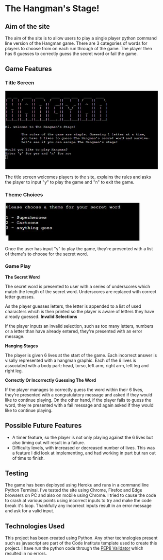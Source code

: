 # **The Hangman's Stage!**
## **Aim of the site**

The aim of the site is to allow users to play a single player python command line version of the Hangman game. There are 3 categories of words for players to choose from on each run through of the game. The player then has 6 guesses to correctly guess the secret word or fail the game.

## **Game Features**
### **Title Screen**

![Title Screen](assets/docs/screenshots/title_screen.jpg)

The title screen welcomes players to the site, explains the rules and asks the player to input "y" to play the game and "n" to exit the game.

### **Theme Choices**

![Themes](assets/docs/screenshots/theme_choices.jpg)

Once the user has input "y" to play the game, they're presented with a list of theme's to choose for the secret word.

### **Game Play**

**The Secret Word**

The secret word is presented to user with a series of underscores which match the length of the secret word. Underscores are replaced with correct letter guesses.

As the player guesses letters, the letter is appended to a list of used characters which is then printed so the player is aware of letters they have already guessed. 
**Invalid Selections**

If the player inputs an invalid selection, such as too many letters, numbers or a letter than have already entered, they're presented with an error message.

**Hanging Stages**

The player is given 6 lives at the start of the game. Each incorrect answer is visally represented with a hangman graphic. Each of the 6 lives is associated with a body part: head, torso, left arm, right arm, left leg and right leg.

**Correctly Or Incorrectly Guessing The Word**

If the player manages to correctly guess the word within their 6 lives, they're presented with a congratulatory message and asked if they would like to continue playing. On the other hand, if the player fails to guess the word, they're presented with a fail message and again asked if they would like to continue playing.

## **Possible Future Features**

* A timer feature, so the player is not only playing against the 6 lives but also timing out will result in a failure.
* Difficulty levels, with increased or decreased number of lives. This was a feature I did look at implementing, and had working in part but ran out of time to finish.

## **Testing**

The game has been deployed using Heroku and runs in a command line Python Terminal. I've tested the site using Chrome, Firefox and Edge browsers on PC and also on mobile using Chrome. I tried to cause the code to crash at various points using incorrect inputs to try and make the code break it's loop. Thankfully any incorrect inputs result in an error message and ask for a valid input.

## **Technologies Used**

This project has been created using Python. Any other technologies present such as javascript are part of the Code Institute template used to create this project.
I have run the python code through the [PEP8 Validator](http://pep8online.com/) which resulted in no errors.

